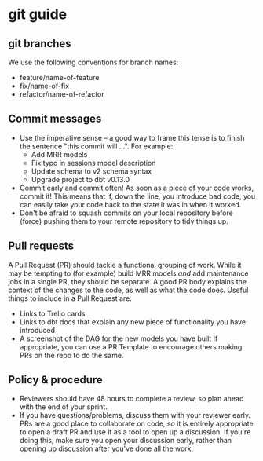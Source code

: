 # git guide

## git branches
We use the following conventions for branch names:
* feature/name-of-feature
* fix/name-of-fix
* refactor/name-of-refactor

## Commit messages
* Use the imperative sense – a good way to frame this tense is to finish the sentence "this commit will ...". For example:
  * Add MRR models
  * Fix typo in sessions model description
  * Update schema to v2 schema syntax
  * Upgrade project to dbt v0.13.0
* Commit early and commit often! As soon as a piece of your code works, commit it! This means that if, down the line, you introduce bad code, you can easily take your code back to the state it was in when it worked.
* Don't be afraid to squash commits on your local repository before (force) pushing them to your remote repository to tidy things up.

## Pull requests
A Pull Request (PR) should tackle a functional grouping of work. While it may be tempting to (for example) build MRR models _and_ add maintenance jobs in a single PR, they should be separate.
A good PR body explains the context of the changes to the code, as well as what the code does.
Useful things to include in a Pull Request are:
* Links to Trello cards
* Links to dbt docs that explain any new piece of functionality you have introduced
* A screenshot of the DAG for the new models you have built
If appropriate, you can use a PR Template to encourage others making PRs on the repo to do the same.

## Policy & procedure
* Reviewers should have 48 hours to complete a review, so plan ahead with the end of your sprint.
* If you have questions/problems, discuss them with your reviewer early. PRs are a good place to collaborate on code, so it is entirely appropriate to open a draft PR and use it as a tool to open up a discussion. If you're doing this, make sure you open your discussion early, rather than opening up discussion after you've done all the work.
